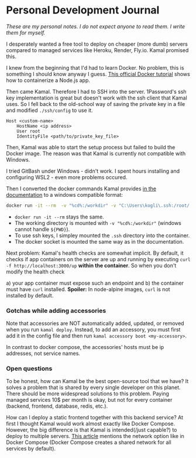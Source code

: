 # Personal Development Journal

_These are my personal notes. I do not expect anyone to read them. I write them for myself._

I desperately wanted a free tool to deploy on cheaper (more dumb) servers compared to managed services like Heroku, Render, Fly.io.
Kamal promised this.

I knew from the beginning that I'd had to learn Docker.
No problem, this is something I should know anyway I guess.
[This official Docker tutorial](https://docs.docker.com/language/nodejs/containerize/) shows how to containerize a Node.js app.

Then came Kamal. Therefore I had to SSH into the server. 
1Password's ssh key implementation is great but doesn't work with the ssh client that Kamal uses.
So I fell back to the old-school way of saving the private key in a file and modified `./ssh/config` to use it.

```
Host <custom-name>
    HostName <ip address>
    User root
    IdentityFile <path/to/private_key_file>
```

Then, Kamal was able to start the setup process but failed to build the Docker image.
The reason was that Kamal is currently not compatible with Windows.

I tried GitBash under Windows - didn't work. 
I spent hours installing and configuring WSL2 - even more problems occured.

Then I converted the docker commands Kamal provides [in the documentation](https://kamal-deploy.org/docs/installation/) to a windows compatible format:

```bash
docker run -it --rm  -v "%cd%:/workdir" -v "C:\Users\kogli\.ssh:/root/.ssh" -v /var/run/docker.sock:/var/run/docker.sock ghcr.io/basecamp/kamal:latest setup
```

- `docker run -it --rm` stays the same.
- The working directory is mounted with `-v "%cd%:/workdir"` (windows cannot handle `${PWD}`).
- To use ssh keys, I simpley mounted the `.ssh` directory into the container. 
- The docker socket is mounted the same way as in the documentation.

Next problem: Kamal's health checks are somewhat implicit.
By default, it checks if app containers on the server are up and running by executing `curl -f http://localhost:3000/up` **within the container**.
So when you don't modify the health check

a) your app container must expose such an endpoint and
b) the container must have `curl` installed. **Spoiler:** In node-alpine images, `curl` is not installed by default.

### Gotchas while adding accessories

Note that accessories are NOT automatically added, updated, or removed when you run `kamal deploy`.
Instead, to add an accessory, you must first add it in the config file and then run `kamal accessory boot <my-accessory>`.

In contrast to docker compose, the accessories' hosts must be ip addresses, not service names.

### Open questions

To be honest, how can Kamal be the best open-source tool that we have?
It solves a problem that is shared by every single developer on this planet.
There should be more widespread solutions to this problem.
Paying managed services 10$ per month is okay, but not for every container (backend, frontend, database, redis, etc.).

How can I deploy a static frontend together with this backend service?
At first I thought Kamal would work almost exactly like Docker Compose.
However, the big difference is that Kamal is intended(/just capable?) to deploy to multiple servers.
[This article](https://guillaumebriday.fr/how-to-deploy-rails-with-kamal-postgresql-sidekiq-and-backups-on-a-single-host) mentions the network option like in Docker Compose (Docker Compose creates a shared network for all services by default).